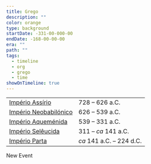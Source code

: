 ```yaml
---
title: Grego
description: ""
color: orange
type: background
startDate: -331-00-000-00
endDate: -168-00-00-00
era: ""
path: ""
tags:
  - timeline
  - org
  - grego
  - time
showOnTimeline: true
---
```


|||
|---|---|
|[Império Assírio](https://pt.wikipedia.org/wiki/Imp%C3%A9rio_Ass%C3%ADrio "Império Assírio")|728 – 626 a.C.|
|[Império Neobabilónico](https://pt.wikipedia.org/wiki/Imp%C3%A9rio_Neobabil%C3%B4nico "Império Neobabilônico")|626 – 539 a.C.|
|[Império Aqueménida](https://pt.wikipedia.org/wiki/Imp%C3%A9rio_Aquem%C3%AAnida "Império Aquemênida")|539 – 331 a.C.|
|[Império Selêucida](https://pt.wikipedia.org/wiki/Imp%C3%A9rio_Sel%C3%AAucida "Império Selêucida")|311 – _ca_ 141 a.C.|
|[Império Parta](https://pt.wikipedia.org/wiki/Imp%C3%A9rio_Parta "Império Parta")|_ca_ 141 a.C. – 224 d.C.|


<div class="ob-timelines"
	data-title="Alexandre"
	data-description=""
	data-color="orange"
	data-type="background"
	data-start-date="-331-00-000-00"
	data-end-date="-323-00-00-00"
	data-era=""
	data-path=""
	data-tags="timeline;time;org">
	New Event
</div>